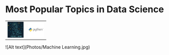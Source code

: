 # Most Popular Topics in Data Science

<table><tr><td><img src='Photos/Machine Learning.jpg' width=50></td><td><img src='Photos/Python.jpg' width=50></td></tr></table>

![Alt text](Photos/Machine Learning.jpg)
